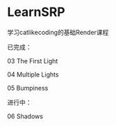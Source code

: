 # LearnSRP
学习catlikecoding的基础Render课程

已完成：

03 The First Light

04 Multiple Lights

05 Bumpiness

进行中：

06 Shadows
